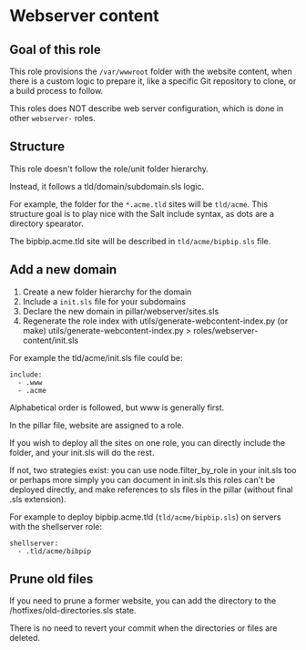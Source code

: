 # Webserver content

## Goal of this role

This role provisions the `/var/wwwroot` folder with the website content,
when there is a custom logic to prepare it, like a specific Git repository
to clone, or a build process to follow.

This roles does NOT describe web server configuration,
which is done in other `webserver-` roles.

## Structure

This role doesn't follow the role/unit folder hierarchy.

Instead, it follows a tld/domain/subdomain.sls logic.

For example, the folder for the `*.acme.tld` sites will be `tld/acme`.
This structure goal is to play nice with the Salt include syntax, as dots
are a directory spearator.

The bipbip.acme.tld site will be described in `tld/acme/bipbip.sls` file.

## Add a new domain

  1. Create a new folder hierarchy for the domain
  2. Include a `init.sls` file for your subdomains
  3. Declare the new domain in pillar/webserver/sites.sls
  4. Regenerate the role index with utils/generate-webcontent-index.py (or make)
     utils/generate-webcontent-index.py > roles/webserver-content/init.sls

For example the tld/acme/init.sls file could be:
```
include:
  - .www
  - .acme
```

Alphabetical order is followed, but www is generally first.

In the pillar file, website are assigned to a role.

If you wish to deploy all the sites on one role, you can directly include
the folder, and your init.sls will do the rest.

If not, two strategies exist: you can use node.filter_by_role in your
init.sls too or perhaps more simply you can document in init.sls this
roles can't be deployed directly, and make references to sls files in
the pillar (without final .sls extension).

For example to deploy bipbip.acme.tld (`tld/acme/bipbip.sls`) on servers
with the shellserver role:

```
shellserver:
  - .tld/acme/bibpip
```

## Prune old files

If you need to prune a former website, you can add
the directory to the /hotfixes/old-directories.sls state.

There is no need to revert your commit when the
directories or files are deleted.
